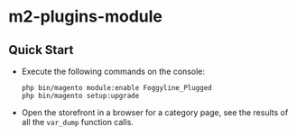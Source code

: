 # m2-plugins-module
## Quick Start
- Execute the following commands on the console:
    ```
    php bin/magento module:enable Foggyline_Plugged
    php bin/magento setup:upgrade
    ```
- Open the storefront in a browser for a category page, see the results of all the `var_dump` function calls. 